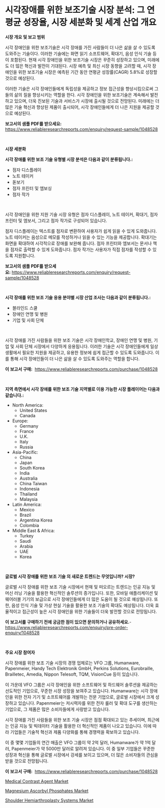 <p><h1>시각장애를 위한 보조기술 시장 분석: 그 연평균 성장율, 시장 세분화 및 세계 산업 개요</h1></p><p><strong>시장 개요 및 보고 범위</strong></p>
<p><p>시각 장애인을 위한 보조기술은 시각 장애를 가진 사람들이 더 나은 삶을 살 수 있도록 도와주는 기술이다. 이러한 기술에는 화면 읽기 소프트웨어, 확대기, 음성 인식 기술 등이 포함된다. 현재 시각 장애인을 위한 보조기술 시장은 꾸준히 성장하고 있으며, 미래에도 더 많은 혁신과 발전이 기대된다. 시장 예측 및 최신 시장 동향을 고려할 때, 시각 장애인을 위한 보조기술 시장은 예측된 기간 동안 연평균 성장률(CAGR) 5.8%로 성장할 것으로 예상된다. </p><p>이러한 기술은 시각 장애인들에게 독립성을 제공하고 정보 접근성을 향상시킴으로써 그들의 삶의 질을 향상시키는 역할을 한다. 시각 장애인을 위한 보조기술은 계속해서 발전하고 있으며, 더욱 진보된 기술과 서비스가 시장에 출시될 것으로 전망된다. 미래에는 더 많은 기술 혁신과 향상된 제품이 출시되어, 시각 장애인들에게 더 나은 지원을 제공할 것으로 예상된다.</p></p>
<p><strong>보고서의 샘플 PDF를 받으세요:</strong> <a href="https://www.reliableresearchreports.com/enquiry/request-sample/1048528">https://www.reliableresearchreports.com/enquiry/request-sample/1048528</a></p>
<p>&nbsp;</p>
<p><strong>시장 세분화</strong></p>
<p><strong>시각 장애를 위한 보조 기술 유형별 시장 분석은 다음과 같이 분류됩니다.:</strong></p>
<p><ul><li>점자 디스플레이</li><li>노트 테이커</li><li>돋보기</li><li>점자 프린터 및 엠보싱</li><li>점자 작가</li></ul></p>
<p>&nbsp;</p>
<p><p>시각 장애인을 위한 지원 기술 시장 유형은 점자 디스플레이, 노트 테이커, 확대기, 점자 프린터 및 엠보서, 그리고 점자 작가로 구성되어 있습니다. </p><p>점자 디스플레이는 텍스트를 점자로 변환하여 사용자가 쉽게 읽을 수 있게 도와줍니다. 노트 테이커는 음성으로 메모를 작성하거나 읽을 수 있는 기능을 제공합니다. 확대기는 화면을 확대하여 시각적으로 장애를 보완해 줍니다. 점자 프린터와 엠보서는 문서나 책을 점자로 출력할 수 있게 도와줍니다. 점자 작가는 사용자가 직접 점자를 작성할 수 있도록 지원합니다.</p></p>
<p><strong>보고서의 샘플 PDF를 받으세요:</strong>&nbsp;<a href="https://www.reliableresearchreports.com/enquiry/request-sample/1048528">https://www.reliableresearchreports.com/enquiry/request-sample/1048528</a></p>
<p>&nbsp;</p>
<p><strong> 시각 장애를 위한 보조 기술 응용 분야별 시장 산업 조사는 다음과 같이 분류됩니다.:</strong></p>
<p><ul><li>블라인드 스쿨</li><li>장애인 연맹 및 병원</li><li>기업 및 사회 단체</li></ul></p>
<p>&nbsp;</p>
<p><p>시각 장애를 가진 사람들을 위한 보조 기술은 시각 장애인학교, 장애인 연맹 및 병원, 기업 및 사회 단체 시장에서 다양하게 응용됩니다. 이러한 기술은 시각 장애인들에게 일상 생활에서 필요한 지원을 제공하고, 유용한 정보에 쉽게 접근할 수 있도록 도와줍니다. 이를 통해 시각 장애인들이 더 나은 삶을 살 수 있도록 도와주는 역할을 합니다.</p></p>
<p><strong>이 보고서 구매:</strong>&nbsp; <a href="https://www.reliableresearchreports.com/purchase/1048528">https://www.reliableresearchreports.com/purchase/1048528</a></p>
<p>&nbsp;</p>
<p><strong>지역 측면에서 시각 장애를 위한 보조 기술 지역별로 이용 가능한 시장 플레이어는 다음과 같습니다.:</strong></p>
<p><ul>
    <li>
        North America:
        <ul>
            <li>United States</li>
            <li>Canada</li>
        </ul>
    </li>
    <li>
        Europe:
        <ul>
            <li>Germany</li>
            <li>France</li>
            <li>U.K.</li>
            <li>Italy</li>
            <li>Russia</li>
        </ul>
    </li>
    <li>
        Asia-Pacific:
        <ul>
            <li>China</li>
            <li>Japan</li>
            <li>South Korea</li>
            <li>India</li>
            <li>Australia</li>
            <li>China Taiwan</li>
            <li>Indonesia</li>
            <li>Thailand</li>
            <li>Malaysia</li>
        </ul>
    </li>
    <li>
        Latin America:
        <ul>
            <li>Mexico</li>
            <li>Brazil</li>
            <li>Argentina Korea</li>
            <li>Colombia</li>
        </ul>
    </li>
    <li>
        Middle East & Africa:
        <ul>
            <li>Turkey</li>
            <li>Saudi</li>
            <li>Arabia</li>
            <li>UAE</li>
            <li>Korea</li>
        </ul>
    </li>
    </ul></p>
<p>&nbsp;</p>
<p><strong>글로벌 시각 장애를 위한 보조 기술 의 새로운 트렌드는 무엇입니까? 시장?</strong></p>
<p><p>글로벌 시각 장애를 위한 보조 기술 시장에서 현재 및 떠오르는 트렌드는 인공 지능 및 머신 러닝 기술을 활용한 혁신적인 솔루션의 증가입니다. 또한, 모바일 애플리케이션 및 웨어러블 기기의 보급으로 시각 장애인들에게 더 많은 도움이 될 것으로 예상됩니다. 또한, 음성 인식 기술 및 가상 현실 기술을 활용한 보조 기술의 확대도 예상됩니다. 더욱 효율적이고 접근성이 높은 시각 장애인을 위한 기술들이 더욱 발전할 것으로 전망됩니다.</p></p>
<p><strong>이 보고서를 구매하기 전에 궁금한 점이 있으면 문의하거나 공유하세요.</strong>- <a href="https://www.reliableresearchreports.com/enquiry/pre-order-enquiry/1048528">https://www.reliableresearchreports.com/enquiry/pre-order-enquiry/1048528</a></p>
<p>&nbsp;</p>
<p><strong>주요 시장 참여자</strong></p>
<p><p>시각 장애를 위한 보조 기술 시장의 경쟁 업체로는 VFO 그룹, Humanware, Papenmeier, Handy Tech Elektronik GmbH, Perkins Solutions, Eurobraille, Brailletec, Amedia, Nippon Telesoft, TQM, VisionCue 등이 있습니다.</p><p>이 가운데 VFO 그룹은 시각 장애인을 위한 소프트웨어 및 하드웨어 솔루션을 제공하는 선도적인 기업으로, 꾸준한 시장 성장을 보여주고 있습니다. Humanware는 시각 장애인을 위한 전자 기기 및 소프트웨어를 개발하는 전문 기업으로, 글로벌 시장에서 크게 성장하고 있습니다. Papenmeier는 저시력자를 위한 전자 룰러 및 확대 도구를 생산하는 기업으로, 그 제품은 많은 소비자들에게 사랑받고 있습니다.</p><p>시각 장애를 가진 사람들을 위한 보조 기술 시장은 점점 확대되고 있는 추세이며, 최근에는 인공 지능 및 빅데이터 기술을 활용한 더 혁신적인 제품이 나오고 있습니다. 이에 따라 기업들은 기술적 혁신과 제품 다양화를 통해 경쟁력을 확보하고 있습니다.</p><p>이 중 몇몇 기업들의 연간 매출은 VFO 그룹이 약 2억 달러, Humanware가 약 1억 달러, Papenmeier가 약 5000만 달러로 알려져 있습니다. 이 중 일부 기업들은 꾸준한 성장과 혁신을 통해 글로벌 시장에서 강세를 보이고 있으며, 더 많은 소비자들의 관심을 받을 것으로 전망됩니다.</p></p>
<p><strong>이 보고서 구매:</strong>&nbsp;&nbsp;<a href="https://www.reliableresearchreports.com/purchase/1048528">https://www.reliableresearchreports.com/purchase/1048528</a></p>
<p><p><a href="https://view.publitas.com/reportprime-1/medical-contrast-agent-market-research-report-the-key-to-successful-business-strategy-forecasted-for-period-from-2023-2030/">Medical Contrast Agent Market</a></p><p><a href="https://view.publitas.com/reportprime-1/magnesium-ascorbyl-phosphates-market-offer-valuable-insights-into-market-size-market-share-market-trends-and-projections-spanning-from-2023-to-2030/">Magnesium Ascorbyl Phosphates Market</a></p><p><a href="https://view.publitas.com/reportprime-1/shoulder-hemiarthroplasty-systems-market-research-report-provides-critical-insights-that-can-help-shape-business-development-and-investment-strategies/">Shoulder Hemiarthroplasty Systems Market</a></p></p>
